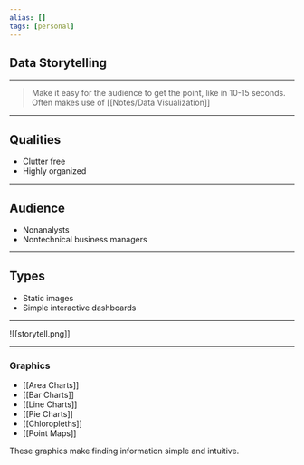 ```yaml
---
alias: []
tags: [personal]
---
```

## Data Storytelling

---
> Make it easy for the audience to get the point, like in 10-15 seconds. Often makes use of [[Notes/Data Visualization]]

---
## Qualities

- Clutter free
- Highly organized

---
## Audience

- Nonanalysts
- Nontechnical business managers

---
## Types

- Static images
- Simple interactive dashboards

---
![[storytell.png]]

---
### Graphics

- [[Area Charts]]
- [[Bar Charts]]
- [[Line Charts]]
- [[Pie Charts]]
- [[Chloropleths]]
- [[Point Maps]]

These graphics make finding information simple and intuitive.